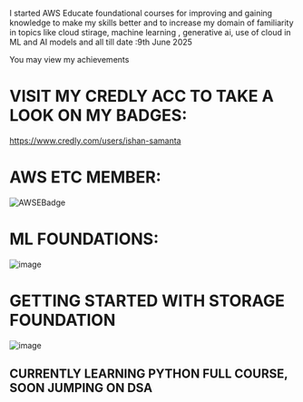 I started AWS Educate foundational courses for improving and gaining knowledge to make my skills better and to increase my domain of familiarity 
in topics like cloud stirage, machine learning , generative ai, use of cloud in ML and AI models and all till date :9th June 2025


You may view my achievements
# VISIT MY CREDLY ACC TO TAKE A LOOK ON MY BADGES:
https://www.credly.com/users/ishan-samanta  

# AWS ETC MEMBER:
![AWSEBadge](https://github.com/user-attachments/assets/99976ac9-46bc-4164-b23c-7d09bbba4711)

# ML FOUNDATIONS:
![image](https://github.com/user-attachments/assets/34161d3a-4796-417e-96c6-36d0474e9722)

# GETTING STARTED WITH STORAGE FOUNDATION
![image](https://github.com/user-attachments/assets/6ed41cf0-142b-4e1b-bc56-1eca53629e16)

## CURRENTLY LEARNING  PYTHON FULL COURSE, SOON JUMPING ON DSA

